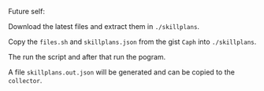 Future self:

Download the latest files and extract them in `./skillplans`.

Copy the `files.sh` and `skillplans.json` from the gist `Caph` into `./skillplans`.

The run the script and after that run the pogram.

A file `skillplans.out.json` will be generated and can be copied to the
`collector`.

